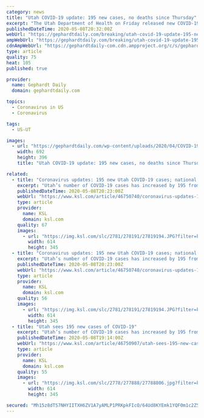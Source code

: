 ```yaml
---
category: news
title: "Utah COVID-19 update: 195 new cases, no deaths since Thursday"
excerpt: "The Utah Department of Health on Friday released new COVID-19 numbers, revealing 195 new lab-confirmed cases, 12 more hospitalizations, and no new deaths."
publishedDateTime: 2020-05-08T20:32:00Z
webUrl: "https://gephardtdaily.com/breaking/utah-covid-19-update-195-new-cases-no-deaths-since-thursday/"
ampWebUrl: "https://gephardtdaily.com/breaking/utah-covid-19-update-195-new-cases-no-deaths-since-thursday/amp/"
cdnAmpWebUrl: "https://gephardtdaily-com.cdn.ampproject.org/c/s/gephardtdaily.com/breaking/utah-covid-19-update-195-new-cases-no-deaths-since-thursday/amp/"
type: article
quality: 75
heat: 105
published: true

provider:
  name: Gephardt Daily
  domain: gephardtdaily.com

topics:
  - Coronavirus in US
  - Coronavirus

tags:
  - US-UT

images:
  - url: "https://gephardtdaily.com/wp-content/uploads/2020/04/COVID-19-black.jpg"
    width: 692
    height: 396
    title: "Utah COVID-19 update: 195 new cases, no deaths since Thursday"

related:
  - title: "Coronavirus updates: 195 new Utah COVID-19 cases; national jobless rate soars"
    excerpt: "Utah’s number of COVID-19 cases has increased by 195 from Thursday, with no new reported deaths, according to the Utah Department of Health. Friday’s totals give Utah 5,919 confirmed cases, with 488 total hospitalizations and 61 total deaths from the disease."
    publishedDateTime: 2020-05-08T20:23:00Z
    webUrl: "https://www.ksl.com/article/46750740/coronavirus-updates-195-new-utah-covid-19-cases-national-jobless-rate-soars"
    type: article
    provider:
      name: KSL
      domain: ksl.com
    quality: 67
    images:
      - url: "https://img.ksl.com/slc/2781/278191/27819194.JPG?filter=ksl/responsive_story_lg"
        width: 614
        height: 345
  - title: "Coronavirus updates: 195 new Utah COVID-19 cases; national jobless rate soars to Depression levels"
    excerpt: "Utah’s number of COVID-19 cases has increased by 195 from Thursday, with no new reported deaths, according to the Utah Department of Health. Friday’s totals give Utah 5,919 confirmed cases, with 488 total hospitalizations and 61 total deaths from the disease."
    publishedDateTime: 2020-05-08T20:23:00Z
    webUrl: "https://www.ksl.com/article/46750740/coronavirus-updates-195-new-utah-covid-19-cases-national-jobless-rate-soars-to-depression-levels"
    type: article
    provider:
      name: KSL
      domain: ksl.com
    quality: 56
    images:
      - url: "https://img.ksl.com/slc/2781/278191/27819194.JPG?filter=ksl/responsive_story_lg"
        width: 614
        height: 345
  - title: "Utah sees 195 new cases of COVID-19"
    excerpt: "Utah’s number of COVID-19 cases has increased by 195 from Thursday, with no new reported deaths, according to the Utah Department of Health."
    publishedDateTime: 2020-05-08T19:14:00Z
    webUrl: "https://www.ksl.com/article/46750907/utah-sees-195-new-cases-of-covid-19"
    type: article
    provider:
      name: KSL
      domain: ksl.com
    quality: 55
    images:
      - url: "https://img.ksl.com/slc/2778/277888/27788806.jpg?filter=ksl/responsive_story_lg"
        width: 614
        height: 345

secured: "Mh15z8dTS7NHYIITXH6ZV1A7yAMLP1PRKpkFIcO/64Ud8KYEmk1YQF0m1c2Z5OALj4vnfIy+2dzpM+JjryAP77oMy0VlT6PkRT1FuQPbYEN1MLkiM4xG1KiDE3/7wNogHyUoGtlfYCNyfFzuvOgzRfHfGKa5r7XpAfXwSbiggsO8NGMoQxGpULGMkxzZ2NiuUJYmkt/TQTvvgyYyVYaLYymtt7vumb7f5hm7SjFiYrDIEdxtQqeQANnYki0XbpJ1YZYIjGcvA97fEv+aaOk5C371hEPg93cF2LASn/xN/3ge3Q+HixhDRT/n0mho/PCeBt+vpeYJz+Oj24GVcfxhliRSHLMJnpsK0OVAsstqDTThDu7rfEL+1Q2XbMKLgbHhaUxYCD768VJey1Cm5vHd/Bil7wO6ro/ZQnpyyCpBJrrdyxxeg5VlzRTMzjCYNJVSU+j5UZ4lhdz4V8t9iEpX984dpUkengJEzg7o5uMrIOM=;BbCBsTYXTCt31r4xj71RZA=="
---
```


